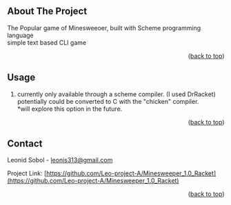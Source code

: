 
<a name="readme-top"></a>

<!-- ABOUT THE PROJECT -->
## About The Project

The Popular game of Minesweeoer, built with Scheme programming language  
simple text based CLI game

<p align="right">(<a href="#readme-top">back to top</a>)</p>

<!-- USAGE EXAMPLES -->
## Usage

1. currently only available through a scheme compiler. (I used DrRacket)  
    potentially could be converted to C with the "chicken" compiler.  
    *will explore this option in the future.

<p align="right">(<a href="#readme-top">back to top</a>)</p>

<!-- CONTACT -->
## Contact

Leonid Sobol - leonis313@gmail.com

Project Link: [https://github.com/Leo-project-A/Minesweeper_1.0_Racket](https://github.com/Leo-project-A/Minesweeper_1.0_Racket)

<p align="right">(<a href="#readme-top">back to top</a>)</p>
